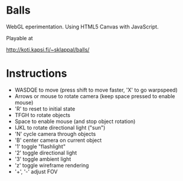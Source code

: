 Balls
===========

WebGL eperimentation. Using HTML5 Canvas with JavaScript. 

Playable at

http://koti.kapsi.fi/~sklappal/balls/

Instructions
============

- WASDQE to move (press shift to move faster, 'X' to go warpspeed)
- Arrows or mouse to rotate camera (keep space pressed to enable mouse)
- 'R' to reset to initial state
- TFGH to rotate objects
- Space to enable mouse (and stop object rotation)
- IJKL to rotate directional light ("sun")
- 'N' cycle camera through objects
- 'B' center camera on current object 
- '1' toggle "flashlight"
- '2' toggle directional light
- '3' toggle ambient light
- 'z' toggle wireframe rendering
- '+', '-' adjust FOV